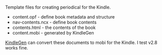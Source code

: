 Template files for creating periodical for the Kindle.

* content.opf - define book metadata and structure
* nav-contents.ncx - define book contents
* contents.html - the contents of the book
* content.mobi - generated by KindleGen

[KindleGen](http://www.amazon.com/gp/feature.html?ieÚTF8&docId=1000765211) can convert these documents to mobi for the Kindle. I test v2.8 works fine.
